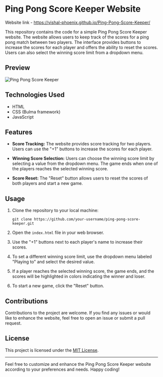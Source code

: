 # Ping Pong Score Keeper Website

Website link - https://vishal-phoenix.github.io/Ping-Pong-Score-Keeper/

This repository contains the code for a simple Ping Pong Score Keeper website. The website allows users to keep track of the scores for a ping pong match between two players. The interface provides buttons to increase the scores for each player and offers the ability to reset the scores. Users can also select the winning score limit from a dropdown menu.

## Preview
![Ping Pong Score Keeper](https://media.istockphoto.com/id/502189498/photo/table-tennis-ball-and-bat.jpg?s=612x612&w=0&k=20&c=FJ2A35yQlHI-6KFoKUfMHjqpXXkIZo1wFRZFJWgWk68=)

## Technologies Used
- HTML
- CSS (Bulma framework)
- JavaScript

## Features

- **Score Tracking:** The website provides score tracking for two players. Users can use the "+1" buttons to increase the scores for each player.

- **Winning Score Selection:** Users can choose the winning score limit by selecting a value from the dropdown menu. The game ends when one of the players reaches the selected winning score.

- **Score Reset:** The "Reset" button allows users to reset the scores of both players and start a new game.

## Usage

1. Clone the repository to your local machine:
   ```
   git clone https://github.com/your-username/ping-pong-score-keeper.git
   ```

2. Open the `index.html` file in your web browser.

3. Use the "+1" buttons next to each player's name to increase their scores.

4. To set a different winning score limit, use the dropdown menu labeled "Playing to" and select the desired value.

5. If a player reaches the selected winning score, the game ends, and the scores will be highlighted in colors indicating the winner and loser.

6. To start a new game, click the "Reset" button.

## Contributions

Contributions to the project are welcome. If you find any issues or would like to enhance the website, feel free to open an issue or submit a pull request.

## License

This project is licensed under the [MIT License](LICENSE).

---

Feel free to customize and enhance the Ping Pong Score Keeper website according to your preferences and needs. Happy coding!
